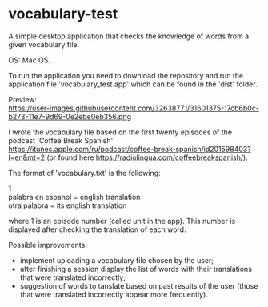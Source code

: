 # vocabulary-test
A simple desktop application that checks the knowledge of words from a given vocabulary file.

OS: Mac OS. 

To run the application you need to download the repository and run the application file 'vocabulary_test.app' which can be found in the 'dist' folder.

Preview:  
https://user-images.githubusercontent.com/32638771/31601375-17cb6b0c-b273-11e7-9d69-0e2ebe0eb356.png

I wrote the vocabulary file based on the first twenty episodes of the podcast 'Coffee Break Spanish' https://itunes.apple.com/ru/podcast/coffee-break-spanish/id201598403?l=en&mt=2 (or found here https://radiolingua.com/coffeebreakspanish/).

The format of 'vocabulary.txt' is the following:

1  
palabra en espanol = english translation  
otra palabra = its english translation

where 1 is an episode number (called unit in the app). This number is displayed after checking the translation of each word.

Possible improvements:
- implement uploading a vocabulary file chosen by the user;
- after finishing a session display the list of words with their translations that were translated incorrectly;
- suggestion of words to tanslate based on past results of the user (those that were translated incorrectly appear more frequently).
